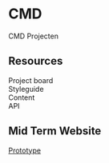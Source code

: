 # CMD
CMD Projecten

## Resources

Project board  
Styleguide  
Content  
API  

## Mid Term Website
[Prototype](http://cmda-mid-term.vercel.app/)
